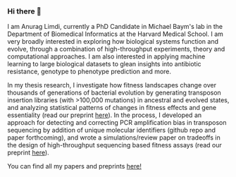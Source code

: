 ### Hi there 👋

I am Anurag Limdi, currently a PhD Candidate in Michael Baym's lab in the Department of Biomedical Informatics at the Harvard Medical School. I am very broadly interested in exploring how biological systems function and evolve, through a combination of high-throughput experiments, theory and computational approaches. I am also interested in applying machine learning to large biological datasets to glean insights into antibiotic resistance, genotype to phenotype prediction and more.

In my thesis research, I investigate how fitness landscapes change over thousands of generations of bacterial evolution by generating transposon insertion libraries (with >100,000 mutations) in ancestral and evolved states, and analyzing statistical patterns of changes in fitness effects and gene essentiality (read our preprint [here](https://www.biorxiv.org/content/10.1101/2022.05.17.492023v1)). In the process, I developed an approach for detecting and correcting PCR amplification bias in transposon sequencing by addition of unique molecular identifiers (github repo and paper forthcoming), and wrote a simulations/review paper on tradeoffs in the design of high-throughput sequencing based fitness assays (read our preprint [here](https://www.biorxiv.org/content/10.1101/2022.08.19.504558v1)). 

You can find all my papers and preprints [here!](https://scholar.google.com/citations?user=wgm55b0AAAAJ&hl=en)


<!--
**anuraglimdi/anuraglimdi** is a ✨ _special_ ✨ repository because its `README.md` (this file) appears on your GitHub profile.

Here are some ideas to get you started:

- 🔭 I’m currently working on ...
- 🌱 I’m currently learning ...
- 👯 I’m looking to collaborate on ...
- 🤔 I’m looking for help with ...
- 💬 Ask me about ...
- 📫 How to reach me: ...
- 😄 Pronouns: ...
- ⚡ Fun fact: ...
-->
